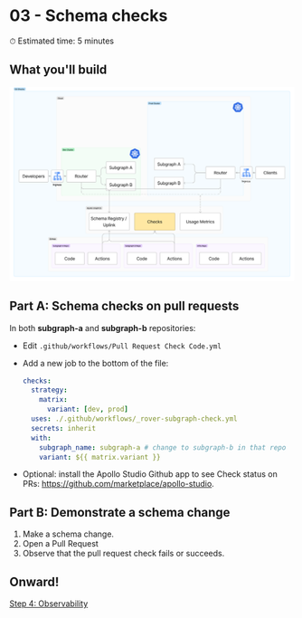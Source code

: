 # 03 - Schema checks

⏱ Estimated time: 5 minutes

## What you'll build

![Architecture diagram of the supergraph](03-diagram-fj.png)

## Part A: Schema checks on pull requests

In both **subgraph-a** and **subgraph-b** repositories:

- Edit `.github/workflows/Pull Request Check Code.yml`
- Add a new job to the bottom of the file:
  ```yaml
  checks:
    strategy:
      matrix:
        variant: [dev, prod]
    uses: ./.github/workflows/_rover-subgraph-check.yml
    secrets: inherit
    with:
      subgraph_name: subgraph-a # change to subgraph-b in that repo
      variant: ${{ matrix.variant }}
  ```

- Optional: install the Apollo Studio Github app to see Check status on PRs: https://github.com/marketplace/apollo-studio.

## Part B: Demonstrate a schema change

1. Make a schema change.
2. Open a Pull Request
3. Observe that the pull request check fails or succeeds.

## Onward!

[Step 4: Observability](../04-observability/)
